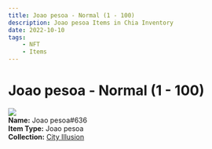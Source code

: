 ```yaml
---
title: Joao pesoa - Normal (1 - 100)
description: Joao pesoa Items in Chia Inventory
date: 2022-10-10
tags:
    - NFT
    - Items
---
```


# Joao pesoa - Normal (1 - 100)
<div class="item_thumbnail">
<img loading="lazy" src="https://ycymktlbtskblhy2lvt27aofbo2k3obfdse4teild5gv3qpj.arweave.net/wLDFT-WGclBWfGl1nr_4HFC7StuCUcicmRCx9NXcHpY"><br/>
<div><strong>Name:</strong> Joao pesoa#636</div>
<div><strong>Item Type:</strong> Joao pesoa</div>
<div><strong>Collection:</strong> <a href="https://www.spacescan.io/xch/nft/collection/col1lend2dcn558km4wcwta4xnkfv3xpcmlp9kyt0m909emvfxechlyqdl5ndg">City Illusion</a></div>
</div>


